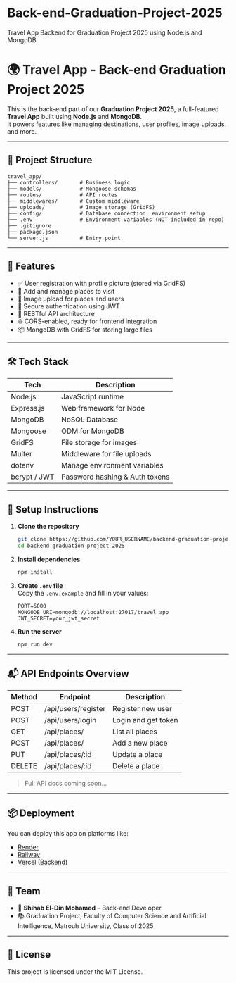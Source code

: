 # Back-end-Graduation-Project-2025
Travel App Backend for Graduation Project 2025 using Node.js and MongoDB


# 🌍 Travel App - Back-end Graduation Project 2025

This is the back-end part of our **Graduation Project 2025**, a full-featured **Travel App** built using **Node.js** and **MongoDB**.  
It powers features like managing destinations, user profiles, image uploads, and more.

---

## 📁 Project Structure

```
travel_app/
├── controllers/       # Business logic
├── models/            # Mongoose schemas
├── routes/            # API routes
├── middlewares/       # Custom middleware
├── uploads/           # Image storage (GridFS)
├── config/            # Database connection, environment setup
├── .env               # Environment variables (NOT included in repo)
├── .gitignore
├── package.json
└── server.js          # Entry point
```

---

## 🚀 Features

- ✅ User registration with profile picture (stored via GridFS)
- 📍 Add and manage places to visit
- 📸 Image upload for places and users
- 🔐 Secure authentication using JWT
- 🧠 RESTful API architecture
- 🌐 CORS-enabled, ready for frontend integration
- 📦 MongoDB with GridFS for storing large files

---

## 🛠️ Tech Stack

| Tech         | Description                        |
|--------------|------------------------------------|
| Node.js      | JavaScript runtime                 |
| Express.js   | Web framework for Node             |
| MongoDB      | NoSQL Database                     |
| Mongoose     | ODM for MongoDB                    |
| GridFS       | File storage for images            |
| Multer       | Middleware for file uploads        |
| dotenv       | Manage environment variables       |
| bcrypt / JWT | Password hashing & Auth tokens     |

---

## 🔧 Setup Instructions

1. **Clone the repository**  
   ```bash
   git clone https://github.com/YOUR_USERNAME/backend-graduation-project-2025.git
   cd backend-graduation-project-2025
   ```

2. **Install dependencies**  
   ```bash
   npm install
   ```

3. **Create `.env` file**  
   Copy the `.env.example` and fill in your values:

   ```env
   PORT=5000
   MONGODB_URI=mongodb://localhost:27017/travel_app
   JWT_SECRET=your_jwt_secret
   ```

4. **Run the server**  
   ```bash
   npm run dev
   ```

---

## 📬 API Endpoints Overview

| Method | Endpoint             | Description              |
|--------|----------------------|--------------------------|
| POST   | /api/users/register  | Register new user        |
| POST   | /api/users/login     | Login and get token      |
| GET    | /api/places/         | List all places          |
| POST   | /api/places/         | Add a new place          |
| PUT    | /api/places/:id      | Update a place           |
| DELETE | /api/places/:id      | Delete a place           |

> Full API docs coming soon...

---

## 📦 Deployment

You can deploy this app on platforms like:
- [Render](https://render.com/)
- [Railway](https://railway.app/)
- [Vercel (Backend)](https://vercel.com/)

---

## 🙌 Team

- 👤 **Shihab El-Din Mohamed** – Back-end Developer  
- 📚 Graduation Project, Faculty of Computer Science and Artificial Intelligence, Matrouh University, Class of 2025

---

## 📄 License

This project is licensed under the MIT License.
